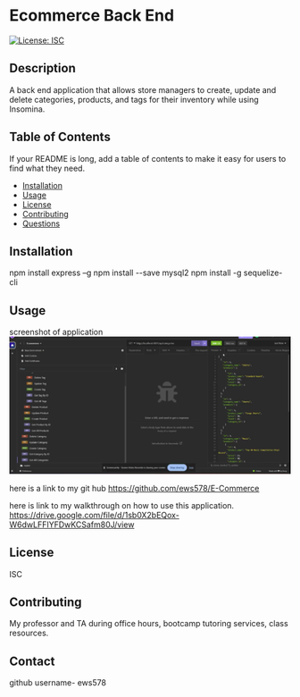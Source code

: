 # Ecommerce Back End
  [![License: ISC](https://img.shields.io/badge/License-ISC-blue.svg)](https://opensource.org/licenses/ISC)
  ## Description
  
  A back end application that allows store managers to create, update and delete categories, products, and tags for their inventory while using Insomina. 
  
  ## Table of Contents 
  
  If your README is long, add a table of contents to make it easy for users to find what they need.
  
  - [Installation](#installation)
  - [Usage](#usage)
  - [License](#license)
  - [Contributing](#contributing)
  - [Questions](#questions)
  
  ## Installation

  npm install express –g
  npm install --save mysql2
  npm install -g sequelize-cli


  ## Usage
  screenshot of application 
  ![alt text](</Develop/assets/ecommerce.png>)

  
  here is a link to my git hub 
  https://github.com/ews578/E-Commerce
  
  here is link to my walkthrough on how to use this application.
  https://drive.google.com/file/d/1sb0X2bEQox-W6dwLFFIYFDwKCSafm80J/view
  
  ## License
  ISC
  
  ## Contributing
  
  My professor and TA during office hours, bootcamp tutoring services, class resources.
   

  ## Contact
  github username- ews578
 